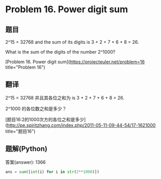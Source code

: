 Problem 16. Power digit sum
========================================

## 题目
2^15 = 32768 and the sum of its digits is 3 + 2 + 7 + 6 + 8 = 26.

What is the sum of the digits of the number 2^1000?

[Problem 16. Power digit sum](https://projecteuler.net/problem=16 title="Problem 16")

## 翻译
2^15 = 32768 并且其各位之和为 is 3 + 2 + 7 + 6 + 8 = 26.

2^1000 的各位数之和是多少？

[题目16:2的1000次方的各位之和是多少](http://pe.spiritzhang.com/index.php/2011-05-11-09-44-54/17-1621000 title="题目16")

## 题解(Python)

答案(answer): 1366

```python
ans = sum([int(i) for i in str(2**1000)])
```
